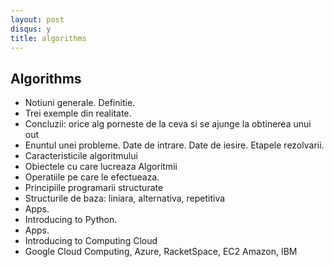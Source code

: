 ```yaml
---
layout: post
disqus: y
title: algorithms
---
```


Algorithms
----

* Notiuni generale. Definitie.
* Trei exemple din realitate.
* Concluzii: orice alg porneste de la ceva si se ajunge la obtinerea unui out
* Enuntul unei probleme. Date de intrare. Date de iesire. Etapele rezolvarii.
* Caracteristicile algoritmului
* Obiectele cu care lucreaza Algoritmii
* Operatiile pe care le efectueaza.
* Principiile programarii structurate
* Structurile de baza: liniara, alternativa, repetitiva
* Apps.
* Introducing to Python.
* Apps.
* Introducing to Computing Cloud
* Google Cloud Computing, Azure, RacketSpace, EC2 Amazon, IBM



